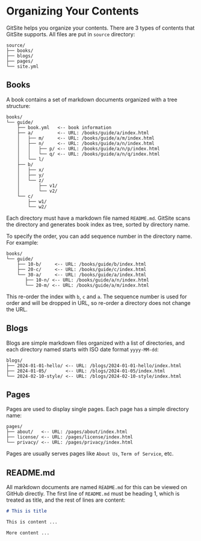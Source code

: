 # Organizing Your Contents

GitSite helps you organize your contents. There are 3 types of contents that GitSite supports. All files are put in `source` directory:

```ascii
source/
├── books/
├── blogs/
├── pages/
└── site.yml
```

## Books

A book contains a set of markdown documents organized with a tree structure:

```ascii
books/
└── guide/
    ├── book.yml   <-- book information
    ├── a/         <-- URL: /books/guide/a/index.html
    │   ├── m/     <-- URL: /books/guide/a/m/index.html
    │   ├── n/     <-- URL: /books/guide/a/n/index.html
    │   │   ├── p/ <-- URL: /books/guide/a/n/p/index.html
    │   │   └── q/ <-- URL: /books/guide/a/n/q/index.html
    │   └── l/
    ├── b/
    │   ├── x/
    │   ├── y/
    │   └── z/
    │       ├── v1/
    │       └── v2/
    └── c/
        ├── w1/
        └── w2/
```

Each directory must have a markdown file named `README.md`. GitSite scans the directory and generates book index as tree, sorted by directory name.

To specify the order, you can add sequence number in the directory name. For example:

```ascii
books/
└── guide/
    ├── 10-b/     <-- URL: /books/guide/b/index.html
    ├── 20-c/     <-- URL: /books/guide/c/index.html
    └── 30-a/     <-- URL: /books/guide/a/index.html
       ├── 10-n/ <-- URL: /books/guide/a/n/index.html
       └── 20-m/ <-- URL: /books/guide/a/m/index.html
```

This re-order the index with `b`, `c` and `a`. The sequence number is used for order and will be dropped in URL, so re-order a directory does not change the URL.

## Blogs

Blogs are simple markdown files organized with a list of directories, and each directory named starts with ISO date format `yyyy-MM-dd`:

```ascii
blogs/
├── 2024-01-01-hello/ <-- URL: /blogs/2024-01-01-hello/index.html
├── 2024-01-05/       <-- URL: /blogs/2024-01-05/index.html
└── 2024-02-10-style/ <-- URL: /blogs/2024-02-10-style/index.html
```

## Pages

Pages are used to display single pages. Each page has a simple directory name:

```ascii
pages/
├── about/   <-- URL: /pages/about/index.html
├── license/ <-- URL: /pages/license/index.html
└── privacy/ <-- URL: /pages/privacy/index.html
```

Pages are usually serves pages like `About Us`, `Term of Service`, etc.

## README.md

All markdown documents are named `README.md` for this can be viewed on GitHub directly. The first line of `README.md` must be heading 1, which is treated as title, and the rest of lines are content:

```markdown
# This is title

This is content ...

More content ...
```
